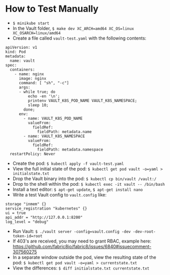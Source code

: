 # How to Test Manually

- `$ minikube start`
- In the Vault folder, `$ make dev XC_ARCH=amd64 XC_OS=linux XC_OSARCH=linux/amd64`
- Create a file called `vault-test.yaml` with the following contents:

```
apiVersion: v1
kind: Pod
metadata:
  name: vault
spec:
  containers:
    - name: nginx
      image: nginx
      command: [ "sh", "-c"]
      args:
      - while true; do
          echo -en '\n';
          printenv VAULT_K8S_POD_NAME VAULT_K8S_NAMESPACE;
          sleep 10;
        done;
      env:
        - name: VAULT_K8S_POD_NAME
          valueFrom:
            fieldRef:
              fieldPath: metadata.name
        - name: VAULT_K8S_NAMESPACE
          valueFrom:
            fieldRef:
              fieldPath: metadata.namespace
  restartPolicy: Never
```

- Create the pod: `$ kubectl apply -f vault-test.yaml`
- View the full initial state of the pod: `$ kubectl get pod vault -o=yaml > initialstate.txt`
- Drop the Vault binary into the pod: `$ kubectl cp bin/vault /vault:/`
- Drop to the shell within the pod: `$ kubectl exec -it vault -- /bin/bash`
- Install a text editor: `$ apt-get update`, `$ apt-get install nano`
- Write a test Vault config to `vault.config` like:

```
storage "inmem" {}
service_registration "kubernetes" {}
ui = true
api_addr = "http://127.0.0.1:8200"
log_level = "debug"
```

- Run Vault: `$ ./vault server -config=vault.config -dev -dev-root-token-id=root`
- If 403's are received, you may need to grant RBAC, example here: https://github.com/fabric8io/fabric8/issues/6840#issuecomment-307560275
- In a separate window outside the pod, view the resulting state of the pod: `$ kubectl get pod vault -o=yaml > currentstate.txt`
- View the differences: `$ diff initialstate.txt currentstate.txt`
